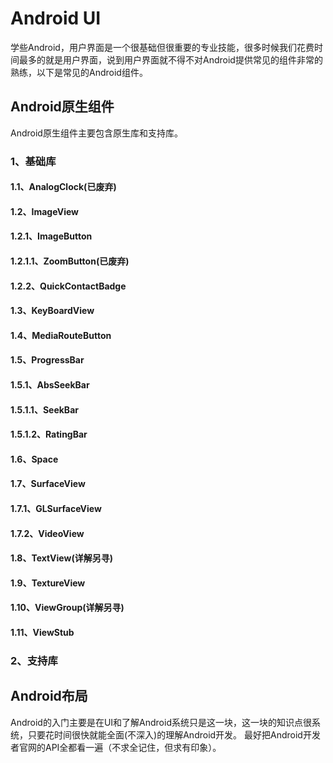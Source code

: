 # Android UI
学些Android，用户界面是一个很基础但很重要的专业技能，很多时候我们花费时间最多的就是用户界面，说到用户界面就不得不对Android提供常见的组件非常的熟练，以下是常见的Android组件。

## Android原生组件
Android原生组件主要包含原生库和支持库。
### 1、基础库
#### 1.1、AnalogClock(已废弃)
#### 1.2、ImageView
#### 1.2.1、ImageButton
#### 1.2.1.1、ZoomButton(已废弃)
#### 1.2.2、QuickContactBadge
#### 1.3、KeyBoardView
#### 1.4、MediaRouteButton
#### 1.5、ProgressBar
#### 1.5.1、AbsSeekBar
#### 1.5.1.1、SeekBar
#### 1.5.1.2、RatingBar
#### 1.6、Space
#### 1.7、SurfaceView
#### 1.7.1、GLSurfaceView
#### 1.7.2、VideoView
#### 1.8、TextView(详解另寻)
#### 1.9、TextureView
#### 1.10、ViewGroup(详解另寻)
#### 1.11、ViewStub
### 2、支持库



## Android布局
Android的入门主要是在UI和了解Android系统只是这一块，这一块的知识点很系统，只要花时间很快就能全面(不深入)的理解Android开发。
最好把Android开发者官网的API全都看一遍（不求全记住，但求有印象）。
